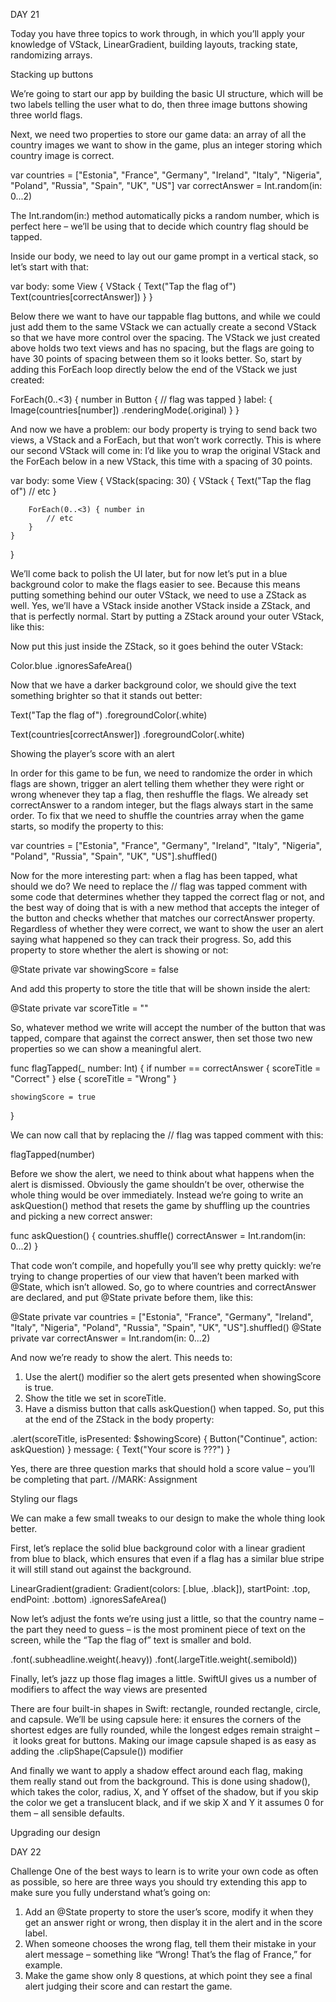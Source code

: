 DAY 21

Today you have three topics to work through, in which you’ll apply your knowledge of VStack, LinearGradient, building layouts, tracking state, randomizing arrays.


Stacking up buttons

We’re going to start our app by building the basic UI structure, which will be two labels telling the user what to do, then three image buttons showing three world flags.

Next, we need two properties to store our game data: an array of all the country images we want to show in the game, plus an integer storing which country image is correct.

var countries = ["Estonia", "France", "Germany", "Ireland", "Italy", "Nigeria", "Poland", "Russia", "Spain", "UK", "US"]
var correctAnswer = Int.random(in: 0...2)

The Int.random(in:) method automatically picks a random number, which is perfect here – we’ll be using that to decide which country flag should be tapped.

Inside our body, we need to lay out our game prompt in a vertical stack, so let’s start with that:

var body: some View {
    VStack {
        Text("Tap the flag of")
        Text(countries[correctAnswer])
    }
}

Below there we want to have our tappable flag buttons, and while we could just add them to the same VStack we can actually create a second VStack so that we have more control over the spacing.
The VStack we just created above holds two text views and has no spacing, but the flags are going to have 30 points of spacing between them so it looks better.
So, start by adding this ForEach loop directly below the end of the VStack we just created:

ForEach(0..<3) { number in
    Button {
       // flag was tapped
    } label: {
        Image(countries[number])
            .renderingMode(.original)
    }
}

And now we have a problem: our body property is trying to send back two views, a VStack and a ForEach, but that won’t work correctly. This is where our second VStack will come in: I’d like you to wrap the original VStack and the ForEach below in a new VStack, this time with a spacing of 30 points.

var body: some View {
    VStack(spacing: 30) {
        VStack {
            Text("Tap the flag of")
            // etc
        }

        ForEach(0..<3) { number in
            // etc
        }
    }
}

We’ll come back to polish the UI later, but for now let’s put in a blue background color to make the flags easier to see. Because this means putting something behind our outer VStack, we need to use a ZStack as well. Yes, we’ll have a VStack inside another VStack inside a ZStack, and that is perfectly normal.
Start by putting a ZStack around your outer VStack, like this:

Now put this just inside the ZStack, so it goes behind the outer VStack:

Color.blue
    .ignoresSafeArea()

Now that we have a darker background color, we should give the text something brighter so that it stands out better:

Text("Tap the flag of")
    .foregroundColor(.white)

Text(countries[correctAnswer])
    .foregroundColor(.white)


Showing the player’s score with an alert


In order for this game to be fun, we need to randomize the order in which flags are shown, trigger an alert telling them whether they were right or wrong whenever they tap a flag, then reshuffle the flags.
We already set correctAnswer to a random integer, but the flags always start in the same order. To fix that we need to shuffle the countries array when the game starts, so modify the property to this:

var countries = ["Estonia", "France", "Germany", "Ireland", "Italy", "Nigeria", "Poland", "Russia", "Spain", "UK", "US"].shuffled()

Now for the more interesting part: when a flag has been tapped, what should we do? We need to replace the // flag was tapped comment with some code that determines whether they tapped the correct flag or not, and the best way of doing that is with a new method that accepts the integer of the button and checks whether that matches our correctAnswer property.
Regardless of whether they were correct, we want to show the user an alert saying what happened so they can track their progress. So, add this property to store whether the alert is showing or not:

@State private var showingScore = false

And add this property to store the title that will be shown inside the alert:

@State private var scoreTitle = ""

So, whatever method we write will accept the number of the button that was tapped, compare that against the correct answer, then set those two new properties so we can show a meaningful alert.

func flagTapped(_ number: Int) {
    if number == correctAnswer {
        scoreTitle = "Correct"
    } else {
        scoreTitle = "Wrong"
    }

    showingScore = true
}

We can now call that by replacing the // flag was tapped comment with this:

flagTapped(number)

Before we show the alert, we need to think about what happens when the alert is dismissed. Obviously the game shouldn’t be over, otherwise the whole thing would be over immediately.
Instead we’re going to write an askQuestion() method that resets the game by shuffling up the countries and picking a new correct answer:

func askQuestion() {
    countries.shuffle()
    correctAnswer = Int.random(in: 0...2)
}

That code won’t compile, and hopefully you’ll see why pretty quickly: we’re trying to change properties of our view that haven’t been marked with @State, which isn’t allowed. So, go to where countries and correctAnswer are declared, and put @State private before them, like this:

@State private var countries = ["Estonia", "France", "Germany", "Ireland", "Italy", "Nigeria", "Poland", "Russia", "Spain", "UK", "US"].shuffled()
@State private var correctAnswer = Int.random(in: 0...2)

And now we’re ready to show the alert. This needs to:
1. Use the alert() modifier so the alert gets presented when showingScore is true.
2. Show the title we set in scoreTitle.
3. Have a dismiss button that calls askQuestion() when tapped.
So, put this at the end of the ZStack in the body property:

.alert(scoreTitle, isPresented: $showingScore) {
    Button("Continue", action: askQuestion)
} message: {
    Text("Your score is ???")
}

Yes, there are three question marks that should hold a score value – you’ll be completing that part. 
//MARK: Assignment


Styling our flags

We can make a few small tweaks to our design to make the whole thing look better.

First, let’s replace the solid blue background color with a linear gradient from blue to black, which ensures that even if a flag has a similar blue stripe it will still stand out against the background.

LinearGradient(gradient: Gradient(colors: [.blue, .black]), startPoint: .top, endPoint: .bottom)
    .ignoresSafeArea()

Now let’s adjust the fonts we’re using just a little, so that the country name – the part they need to guess – is the most prominent piece of text on the screen, while the “Tap the flag of” text is smaller and bold.


.font(.subheadline.weight(.heavy))
.font(.largeTitle.weight(.semibold))

Finally, let’s jazz up those flag images a little. SwiftUI gives us a number of modifiers to affect the way views are presented

There are four built-in shapes in Swift: rectangle, rounded rectangle, circle, and capsule. We’ll be using capsule here: it ensures the corners of the shortest edges are fully rounded, while the longest edges remain straight – it looks great for buttons. Making our image capsule shaped is as easy as adding the .clipShape(Capsule()) modifier

And finally we want to apply a shadow effect around each flag, making them really stand out from the background. This is done using shadow(), which takes the color, radius, X, and Y offset of the shadow, but if you skip the color we get a translucent black, and if we skip X and Y it assumes 0 for them – all sensible defaults.

Upgrading our design

DAY 22


Challenge
One of the best ways to learn is to write your own code as often as possible, so here are three ways you should try extending this app to make sure you fully understand what’s going on:
1. Add an @State property to store the user’s score, modify it when they get an answer right or wrong, then display it in the alert and in the score label.
2. When someone chooses the wrong flag, tell them their mistake in your alert message – something like “Wrong! That’s the flag of France,” for example.
3. Make the game show only 8 questions, at which point they see a final alert judging their score and can restart the game.



